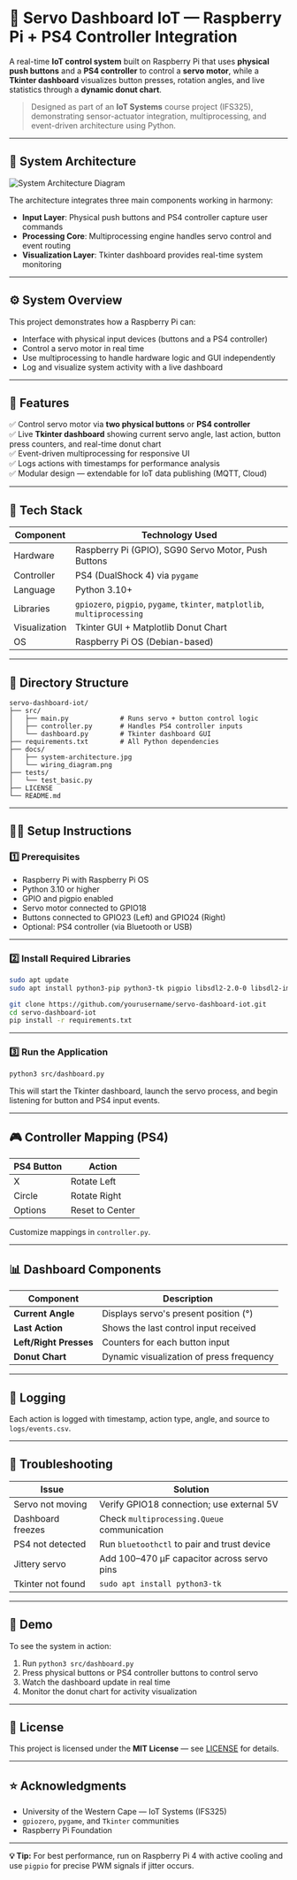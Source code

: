# 🧠 Servo Dashboard IoT — Raspberry Pi + PS4 Controller Integration

A real-time **IoT control system** built on Raspberry Pi that uses **physical push buttons** and a **PS4 controller** to control a **servo motor**, while a **Tkinter dashboard** visualizes button presses, rotation angles, and live statistics through a **dynamic donut chart**.

> Designed as part of an **IoT Systems** course project (IFS325), demonstrating sensor-actuator integration, multiprocessing, and event-driven architecture using Python.

---

## 📐 System Architecture

![System Architecture Diagram](https://raw.githubusercontent.com/yourusername/servo-dashboard-iot/main/docs/system-architecture.jpg)

The architecture integrates three main components working in harmony:

* **Input Layer**: Physical push buttons and PS4 controller capture user commands
* **Processing Core**: Multiprocessing engine handles servo control and event routing
* **Visualization Layer**: Tkinter dashboard provides real-time system monitoring

---

## ⚙️ System Overview

This project demonstrates how a Raspberry Pi can:

* Interface with physical input devices (buttons and a PS4 controller)
* Control a servo motor in real time
* Use multiprocessing to handle hardware logic and GUI independently
* Log and visualize system activity with a live dashboard

---

## 🚀 Features

✅ Control servo motor via **two physical buttons** or **PS4 controller**  
✅ Live **Tkinter dashboard** showing current servo angle, last action, button press counters, and real-time donut chart  
✅ Event-driven multiprocessing for responsive UI  
✅ Logs actions with timestamps for performance analysis  
✅ Modular design — extendable for IoT data publishing (MQTT, Cloud)

---

## 🧰 Tech Stack

| Component     | Technology Used                                                            |
| ------------- | -------------------------------------------------------------------------- |
| Hardware      | Raspberry Pi (GPIO), SG90 Servo Motor, Push Buttons                        |
| Controller    | PS4 (DualShock 4) via `pygame`                                             |
| Language      | Python 3.10+                                                               |
| Libraries     | `gpiozero`, `pigpio`, `pygame`, `tkinter`, `matplotlib`, `multiprocessing` |
| Visualization | Tkinter GUI + Matplotlib Donut Chart                                       |
| OS            | Raspberry Pi OS (Debian-based)                                             |

---

## 📁 Directory Structure

```
servo-dashboard-iot/
├── src/
│   ├── main.py             # Runs servo + button control logic
│   ├── controller.py       # Handles PS4 controller inputs
│   └── dashboard.py        # Tkinter dashboard GUI
├── requirements.txt        # All Python dependencies
├── docs/
│   ├── system-architecture.jpg
│   └── wiring_diagram.png
├── tests/
│   └── test_basic.py
├── LICENSE
└── README.md
```

---

## 🧑‍💻 Setup Instructions

### 1️⃣ Prerequisites

* Raspberry Pi with Raspberry Pi OS
* Python 3.10 or higher
* GPIO and pigpio enabled
* Servo motor connected to GPIO18
* Buttons connected to GPIO23 (Left) and GPIO24 (Right)
* Optional: PS4 controller (via Bluetooth or USB)

---

### 2️⃣ Install Required Libraries

```bash
sudo apt update
sudo apt install python3-pip python3-tk pigpio libsdl2-2.0-0 libsdl2-image-2.0-0 libsdl2-mixer-2.0-0 libsdl2-ttf-2.0-0

git clone https://github.com/yourusername/servo-dashboard-iot.git
cd servo-dashboard-iot
pip install -r requirements.txt
```

---

### 3️⃣ Run the Application

```bash
python3 src/dashboard.py
```

This will start the Tkinter dashboard, launch the servo process, and begin listening for button and PS4 input events.

---

## 🎮 Controller Mapping (PS4)

| PS4 Button | Action          |
| ---------- | --------------- |
| X          | Rotate Left     |
| Circle     | Rotate Right    |
| Options    | Reset to Center |

Customize mappings in `controller.py`.

---

## 📊 Dashboard Components

| Component              | Description                              |
| ---------------------- | ---------------------------------------- |
| **Current Angle**      | Displays servo's present position (°)    |
| **Last Action**        | Shows the last control input received    |
| **Left/Right Presses** | Counters for each button input           |
| **Donut Chart**        | Dynamic visualization of press frequency |

---

## 🧾 Logging

Each action is logged with timestamp, action type, angle, and source to `logs/events.csv`.

---

## 🔧 Troubleshooting

| Issue             | Solution                                    |
| ----------------- | ------------------------------------------- |
| Servo not moving  | Verify GPIO18 connection; use external 5V  |
| Dashboard freezes | Check `multiprocessing.Queue` communication |
| PS4 not detected  | Run `bluetoothctl` to pair and trust device |
| Jittery servo     | Add 100–470 µF capacitor across servo pins  |
| Tkinter not found | `sudo apt install python3-tk`              |

---

## 🎥 Demo

To see the system in action:

1. Run `python3 src/dashboard.py`
2. Press physical buttons or PS4 controller buttons to control servo
3. Watch the dashboard update in real time
4. Monitor the donut chart for activity visualization

---

## 📜 License

This project is licensed under the **MIT License** — see [LICENSE](LICENSE) for details.

---

## ⭐ Acknowledgments

* University of the Western Cape — IoT Systems (IFS325)
* `gpiozero`, `pygame`, and `Tkinter` communities
* Raspberry Pi Foundation

---

**💡 Tip:** For best performance, run on Raspberry Pi 4 with active cooling and use `pigpio` for precise PWM signals if jitter occurs.
